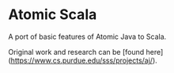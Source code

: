 # Atomic Scala
A port of basic features of Atomic Java to Scala.

Original work and research can be [found here]
(https://www.cs.purdue.edu/sss/projects/aj/).
